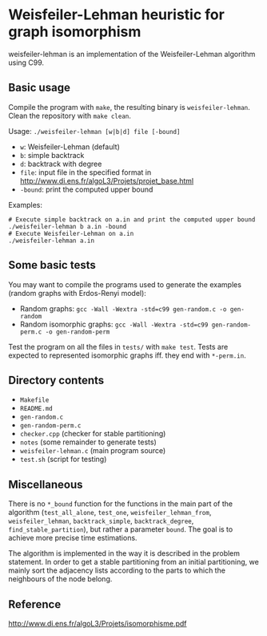 # Weisfeiler-Lehman heuristic for graph isomorphism

weisfeiler-lehman is an implementation of the Weisfeiler-Lehman algorithm using C99.

## Basic usage

Compile the program with `make`, the resulting binary is `weisfeiler-lehman`. Clean the repository with `make clean`.

Usage: `./weisfeiler-lehman [w|b|d] file [-bound]`

* `w`: Weisfeiler-Lehman (default)
* `b`: simple backtrack
* `d`: backtrack with degree
* `file`: input file in the specified format in http://www.di.ens.fr/algoL3/Projets/projet_base.html
* `-bound`: print the computed upper bound

Examples:
	
```
# Execute simple backtrack on a.in and print the computed upper bound
./weisfeiler-lehman b a.in -bound
# Execute Weisfeiler-Lehman on a.in
./weisfeiler-lehman a.in
```

## Some basic tests

You may want to compile the programs used to generate the examples (random graphs with Erdos-Renyi model):

* Random graphs: `gcc -Wall -Wextra -std=c99 gen-random.c -o gen-random`
* Random isomorphic graphs: `gcc -Wall -Wextra -std=c99 gen-random-perm.c -o gen-random-perm`

Test the program on all the files in `tests/` with `make test`. Tests are expected to represented isomorphic graphs iff. they end with `*-perm.in`.

## Directory contents

* `Makefile`
* `README.md`
* `gen-random.c`
* `gen-random-perm.c`
* `checker.cpp` (checker for stable partitioning)
* `notes` (some remainder to generate tests)
* `weisfeiler-lehman.c` (main program source)
* `test.sh` (script for testing)

## Miscellaneous

There is no `*_bound` function for the functions in the main part of the algorithm (`test_all_alone`, `test_one`, `weisfeiler_lehman_from`, `weisfeiler_lehman`, `backtrack_simple`, `backtrack_degree`, `find_stable_partition`), but rather a parameter `bound`. The goal is to achieve more precise time estimations.

The algorithm is implemented in the way it is described in the problem statement. In order to get a stable partitioning from an initial partitioning, we mainly sort the adjacency lists according to the parts to which the neighbours of the node belong.

## Reference 

http://www.di.ens.fr/algoL3/Projets/isomorphisme.pdf
